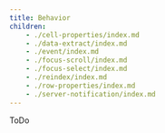 ```yaml
---
title: Behavior
children:
    - ./cell-properties/index.md
    - ./data-extract/index.md
    - ./event/index.md
    - ./focus-scroll/index.md
    - ./focus-select/index.md
    - ./reindex/index.md
    - ./row-properties/index.md
    - ./server-notification/index.md
---
```


ToDo
